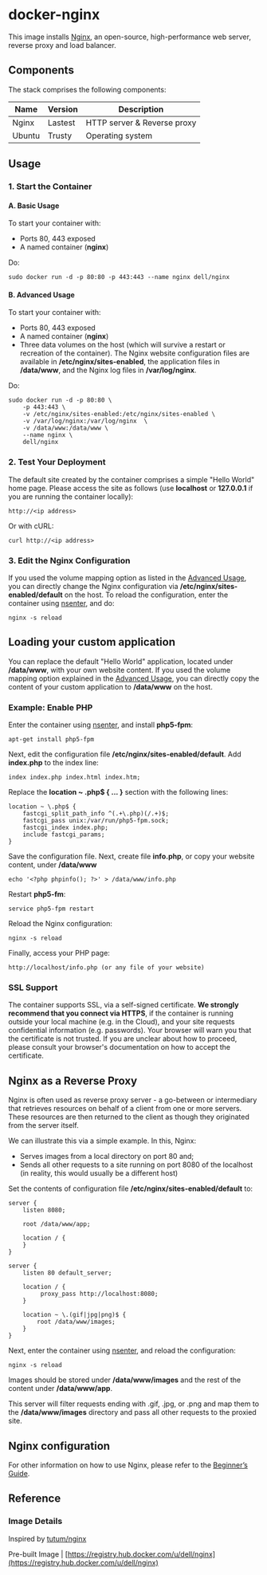 # docker-nginx

This image installs [Nginx](http://nginx.org/), an open-source, high-performance web server, reverse proxy and load balancer.

## Components

The stack comprises the following components:

Name        | Version       | Description
------------|---------------|------------
Nginx       | Lastest       | HTTP server & Reverse proxy
Ubuntu      | Trusty        | Operating system

## Usage

### 1. Start the Container

#### A. Basic Usage

To start your container with:

* Ports 80, 443 exposed
* A named container (**nginx**)

Do: 

```no-highlight
sudo docker run -d -p 80:80 -p 443:443 --name nginx dell/nginx
```

<a name="advanced-usage"></a>
#### B. Advanced Usage

To start your container with:

* Ports 80, 443 exposed
* A named container (**nginx**)
* Three data volumes on the host (which will survive a restart or recreation of the container). The Nginx website configuration files are available in **/etc/nginx/sites-enabled**, the application files in **/data/www**, and the Nginx log files in **/var/log/nginx**.

Do: 

```no-highlight
sudo docker run -d -p 80:80 \
    -p 443:443 \
    -v /etc/nginx/sites-enabled:/etc/nginx/sites-enabled \
    -v /var/log/nginx:/var/log/nginx  \
    -v /data/www:/data/www \
    --name nginx \
    dell/nginx
```

### 2. Test Your Deployment
The default site created by the container comprises a simple "Hello World" home page. Please access the site as follows (use **localhost** or **127.0.0.1** if you are running the container locally):
```no-highlight
http://<ip address>
```

Or with cURL:

```no-highlight
curl http://<ip address>
```

### 3. Edit the Nginx Configuration

If you used the volume mapping option as listed in the [Advanced Usage](#advanced-usage), you can directly change the Nginx configuration via **/etc/nginx/sites-enabled/default** on the host. To reload the configuration, enter the container using [nsenter](https://github.com/dell-cloud-marketplace/additional-documentation/blob/master/nsenter.md), and do:

```no-highlight
nginx -s reload
```

## Loading your custom application

You can replace the default "Hello World" application, located under **/data/www**, with your own website content. If you used the volume mapping option explained in the [Advanced Usage](#advanced-usage), you can directly copy the content of your custom application to **/data/www** on the host.

### Example: Enable PHP

Enter the container using [nsenter](https://github.com/dell-cloud-marketplace/additional-documentation/blob/master/nsenter.md), and install **php5-fpm**:

```no-highlight
apt-get install php5-fpm
```

Next, edit the configuration file **/etc/nginx/sites-enabled/default**. Add **index.php** to the index line:

```no-highlight
index index.php index.html index.htm;
```
Replace the **location ~ \.php$ { ... }** section with the following lines:

```no-highlight
location ~ \.php$ {
    fastcgi_split_path_info ^(.+\.php)(/.+)$;
    fastcgi_pass unix:/var/run/php5-fpm.sock;
    fastcgi_index index.php;
    include fastcgi_params;
}
```

Save the configuration file. Next, create file **info.php**, or copy your website content, under **/data/www**

```no-highlight
echo '<?php phpinfo(); ?>' > /data/www/info.php
```

Restart **php5-fm**:

```no-highlight
service php5-fpm restart
```

Reload the Nginx configuration:

```no-highlight
nginx -s reload
```

Finally, access your PHP page:

```no-highlight
http://localhost/info.php (or any file of your website)
```

### SSL Support
The container supports SSL, via a self-signed certificate. **We strongly recommend that you connect via HTTPS**, if the container is running outside your local machine (e.g. in the Cloud), and your site requests confidential information (e.g. passwords). Your browser will warn you that the certificate is not trusted. If you are unclear about how to proceed, please consult your browser's documentation on how to accept the certificate.

## Nginx as a Reverse Proxy
Nginx is often used as reverse proxy server - a go-between or intermediary that retrieves resources on behalf of a client from one or more servers. These resources are then returned to the client as though they originated from the server itself.

We can illustrate this via a simple example. In this, Nginx:

* Serves images from a local directory on port 80 and;
* Sends all other requests to a site running on port 8080 of the localhost (in reality, this would usually be a different host)

Set the contents of configuration file **/etc/nginx/sites-enabled/default** to:

```no-highlight
server {
    listen 8080;

    root /data/www/app;

    location / {
    }
}

server {
    listen 80 default_server;

    location / {
         proxy_pass http://localhost:8080;
    }

    location ~ \.(gif|jpg|png)$ {
        root /data/www/images;
    }
}
```

Next, enter the container using [nsenter](https://github.com/dell-cloud-marketplace/additional-documentation/blob/master/nsenter.md), and reload the configuration:

```no-highlight
nginx -s reload
```

Images should be stored under **/data/www/images** and the rest of the content under **/data/www/app**.

This server will filter requests ending with .gif, .jpg, or .png and map them to the **/data/www/images** directory and pass all other requests to the proxied site. 

## Nginx configuration
For other information on how to use Nginx, please refer to the [Beginner’s Guide](http://nginx.org/en/docs/beginners_guide.html).

## Reference

### Image Details

Inspired by [tutum/nginx](https://github.com/tutumcloud/tutum-docker-nginx)

Pre-built Image | [https://registry.hub.docker.com/u/dell/nginx](https://registry.hub.docker.com/u/dell/nginx) 
